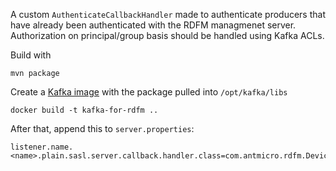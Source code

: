 A custom `AuthenticateCallbackHandler` made to authenticate producers that have already been authenticated with the RDFM managmenet server. Authorization on principal/group basis should be handled using Kafka ACLs.

Build with

```
mvn package
```

Create a [Kafka image](../Dockerfile) with the package pulled into `/opt/kafka/libs`

```
docker build -t kafka-for-rdfm ..
```

After that, append this to `server.properties`:

```
listener.name.<name>.plain.sasl.server.callback.handler.class=com.antmicro.rdfm.DeviceAuthenticateCallbackHandler
```
